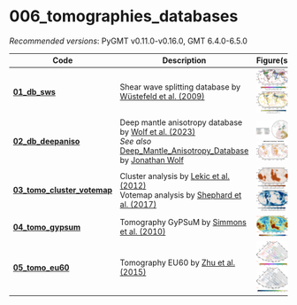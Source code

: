 # 006_tomographies_databases

_Recommended versions_: PyGMT v0.11.0-v0.16.0, GMT 6.4.0-6.5.0

| Code | Description | Figure(s) |
| --- | --- | --- |
| **[01_db_sws](https://github.com/yvonnefroehlich/gmt-pygmt-plotting/tree/main/006_tomographies_databases/01_db_sws)**                                                             | Shear wave splitting database by [Wüstefeld et al. (2009)](https://doi.org/10.1016/j.pepi.2009.05.006) | <img src="https://github.com/yvonnefroehlich/gmt-pygmt-plotting/raw/main/006_tomographies_databases/01_db_sws/02_out_figs/db_sws_splitting_parameters.png" width="150"> <img src="https://github.com/yvonnefroehlich/gmt-pygmt-plotting/raw/main/006_tomographies_databases/01_db_sws/02_out_figs/db_sws_spatial_distribution_splits_spacing5deg.png" width="150"> |
| **[02_db_deepaniso](https://github.com/yvonnefroehlich/gmt-pygmt-plotting/tree/main/006_tomographies_databases/02_db_deepaniso/map_db_deepaniso.py)**                             | Deep mantle anisotropy database by [Wolf et al. (2023)](https://doi.org/10.1029/2023GC011070) <br> _See also_ [Deep_Mantle_Anisotropy_Database](https://github.com/wolfjonathan/Deep_Mantle_Anisotropy_Database) by [Jonathan Wolf](https://github.com/wolfjonathan) | <img src="https://github.com/yvonnefroehlich/gmt-pygmt-plotting/raw/main/006_tomographies_databases/02_db_deepaniso/02_out_figs/deepaniso_SKS-SKKS_projectionEPI_colorCMAP_legendLEFT_labelsYES_titleNO.png" width="150"> <img src="https://github.com/yvonnefroehlich/gmt-pygmt-plotting/raw/main/006_tomographies_databases/02_db_deepaniso/02_out_figs/deepaniso_SKS-SKKS_projectionROB_colorMONO_legendNO_labelsNO_titleYES.png" width="150"> ||
| **[03_tomo_cluster_votemap](https://github.com/yvonnefroehlich/gmt-pygmt-plotting/tree/main/006_tomographies_databases/03_tomo_cluster_votemap/map_cluster_votemap_analysis.py)** | Cluster analysis by [Lekic et al. (2012)](https://doi.org/10.1029/2010JB007631) <br> Votemap analysis by [Shephard et al. (2017)](https://doi.org/10.1038/s41598-017-11039-w) | <img src="https://github.com/yvonnefroehlich/gmt-pygmt-plotting/raw/main/006_tomographies_databases/03_tomo_cluster_votemap/02_out_figs/cluster_analysis.png" width="150"> <img src="https://github.com/yvonnefroehlich/gmt-pygmt-plotting/raw/main/006_tomographies_databases/03_tomo_cluster_votemap/02_out_figs/votemap_analysis.png" width="150"> |
| **[04_tomo_gypsum](https://github.com/yvonnefroehlich/gmt-pygmt-plotting/tree/main/006_tomographies_databases/04_tomo_gypsum/map_gypsum.py)**                                     | Tomography GyPSuM by [Simmons et al. (2010)](https://doi.org/10.1029/2010JB007631)                     | <img src="https://github.com/yvonnefroehlich/gmt-pygmt-plotting/raw/main/006_tomographies_databases/04_tomo_gypsum/02_out_figs/gypsum_1deg_global_dvs_2650to2900km_dvlim2.5.png" width="150"> |
| **[05_tomo_eu60](https://github.com/yvonnefroehlich/gmt-pygmt-plotting/tree/main/006_tomographies_databases/05_tomo_eu60/tomo_eu60.py)**                                          | Tomography EU60 by [Zhu et al. (2015)](https://doi.org/10.1093/gji/ggu492)                             | <img src="https://github.com/yvonnefroehlich/gmt-pygmt-plotting/raw/main/006_tomographies_databases/05_tomo_eu60/02_out_figs/map_eu60_azi_phi_200km.png" width="150"> <img src="https://github.com/yvonnefroehlich/gmt-pygmt-plotting/raw/main/006_tomographies_databases/05_tomo_eu60/02_out_figs/map_eu60_azi_strength_200km.png" width="150">|
